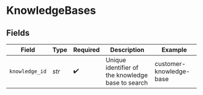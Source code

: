 # KnowledgeBases


## Fields

| Field                                             | Type                                              | Required                                          | Description                                       | Example                                           |
| ------------------------------------------------- | ------------------------------------------------- | ------------------------------------------------- | ------------------------------------------------- | ------------------------------------------------- |
| `knowledge_id`                                    | *str*                                             | :heavy_check_mark:                                | Unique identifier of the knowledge base to search | customer-knowledge-base                           |